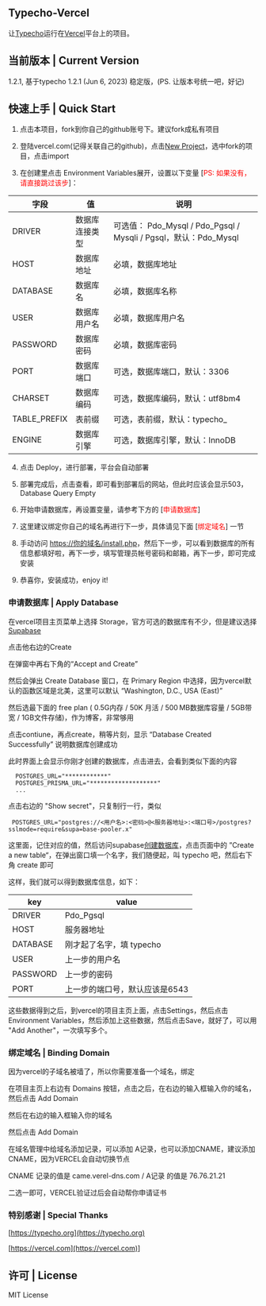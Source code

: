 Typecho-Vercel
----

让[Typecho](//github.com/typecho/typecho)运行在[Vercel](//vercel.com)平台上的项目。

## 当前版本 | Current Version

1.2.1, 基于typecho 1.2.1 (Jun 6, 2023) 稳定版，(PS. 让版本号统一吧，好记)

## 快速上手 | Quick Start

1. 点击本项目，fork到你自己的github账号下。建议fork成私有项目

2. 登陆vercel.com(记得关联自己的github)，点击[New Project](//vercel.com/new)，选中fork的项目，点击import

3. 在创建里点击 Environment Variables展开，设置以下变量 [<font color="#f00">PS: 如果没有，请直接跳过该步</font>]：

| 字段 | 值 | 说明 |
| --- | --- | --- |
|DRIVER|数据库连接类型|可选值： Pdo_Mysql / Pdo_Pgsql / Mysqli / Pgsql，默认：Pdo_Mysql|
|HOST|数据库地址|必填，数据库地址|
|DATABASE|数据库名|必填，数据库名称|
|USER|数据库用户名|必填，数据库用户名|
|PASSWORD|数据库密码|必填，数据库密码|
|PORT|数据库端口|可选，数据库端口，默认：3306|
|CHARSET|数据库编码|可选，数据库编码，默认：utf8bm4|
|TABLE_PREFIX|表前缀|可选，表前缀，默认：typecho_|
|ENGINE|数据库引擎|可选，数据库引擎，默认：InnoDB|

4. 点击 Deploy，进行部署，平台会自动部署

5. 部署完成后，点击查看，即可看到部署后的网站，但此时应该会显示503，Database Query Empty

6. 开始申请数据库，再设置变量，请参考下方的 [<font color="#FF0000">申请数据库</font>]

7. 这里建议绑定你自己的域名再进行下一步，具体请见下面 [<font color="#f00">绑定域名</font>] 一节

8. 手动访问 [https://你的域名/install.php]()，然后下一步，可以看到数据库的所有信息都填好啦，再下一步，填写管理员帐号密码和邮箱，再下一步，即可完成安装

9. 恭喜你，安装成功，enjoy it!

### 申请数据库 | Apply Database

  在vercel项目主页菜单上选择 Storage，官方可选的数据库有不少，但是建议选择 [Supabase](//Supabase.com)

  点击他右边的Create
    
  在弹窗中再右下角的“Accept and Create”
    
  然后会弹出 Create Database 窗口，在 Primary Region 中选择，因为vercel默认的函数区域是北美，这里可以默认 “Washington, D.C., USA (East)”
    
  然后选最下面的 free plan ( 0.5G内存 / 50K 月活 / 500 MB数据库容量 / 5GB带宽 / 1GB文件存储)，作为博客，非常够用

  点击contiune，再点create，稍等片刻，显示 “Database Created Successfully” 说明数据库创建成功

  此时界面上会显示你刚才创建的数据库，点击进去，会看到类似下面的内容

  ```env
    POSTGRES_URL="************"
    POSTGRES_PRISMA_URL="*******************"
    ...
  ```
    
  点击右边的 "Show secret"，只复制行一行，类似 

  ``` POSTGRES_URL="postgres://<用户名>:<密码>@<服务器地址>:<端口号>/postgres?sslmode=require&supa=base-pooler.x"```

  这里面，记住对应的值，然后访问supabase[创建数据库](https://supabase.com/dashboard/project/eermcakjytvtacsdfhld/database/schemas)，点击页面中的 ”Create a new table“，在弹出窗口填一个名字，我们随便起，叫 typecho 吧，然后右下角 create 即可

  这样，我们就可以得到数据库信息，如下：

  | key | value |
  | --- | --- |
  |DRIVER|Pdo_Pgsql|
  |HOST|服务器地址|
  |DATABASE|刚才起了名字，填 typecho|
  |USER|上一步的用户名|
  |PASSWORD|上一步的密码|
  |PORT|上一步的端口号，默认应该是6543|

  这些数据得到之后，到vercel的项目主页上面，点击Settings，然后点击Environment Variables，然后添加上这些数据，然后点击Save，就好了，可以用 "Add Another"，一次填写多个。

### 绑定域名 | Binding Domain

  因为vercel的子域名被墙了，所以你需要准备一个域名，绑定

  在项目主页上右边有 Domains 按钮，点击之后，在右边的输入框输入你的域名，然后点击 Add Domain

  然后在右边的输入框输入你的域名

  然后点击 Add Domain

  在域名管理中给域名添加记录，可以添加 A记录，也可以添加CNAME，建议添加CNAME，因为VERCEL会自动切换节点

  CNAME 记录的值是 came.verel-dns.com / A记录 的值是 76.76.21.21

  二选一即可，VERCEL验证过后会自动帮你申请证书

### 特别感谢 | Special Thanks

[https://typecho.org](https://typecho.org)

[https://vercel.com](https://vercel.com)]

## 许可 | License

<summary>MIT License</summary>

    


















